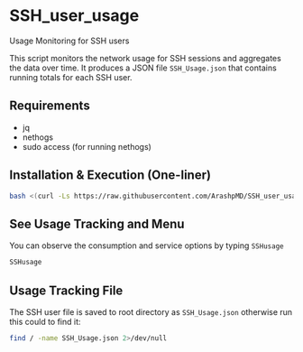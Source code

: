 # SSH_user_usage
Usage Monitoring for SSH users

This script monitors the network usage for SSH sessions and aggregates the data over time. It produces a JSON file `SSH_Usage.json` that contains running totals for each SSH user.

## Requirements

- jq
- nethogs
- sudo access (for running nethogs)

## Installation & Execution (One-liner)

```bash
bash <(curl -Ls https://raw.githubusercontent.com/ArashpMD/SSH_user_usage/master/install.sh)
```
## See Usage Tracking and Menu
You can observe the consumption and service options by typing `SSHusage` 
```bash
SSHusage
```
## Usage Tracking File
The SSH user file is saved to root directory as `SSH_Usage.json`
otherwise run this could to find it:
```bash
find / -name SSH_Usage.json 2>/dev/null
